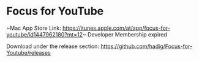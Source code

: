 # Focus for YouTube

~Mac App Store Link: https://itunes.apple.com/at/app/focus-for-youtube/id1447962180?mt=12~  Developer Membership expired

Download under the release section: https://github.com/hadig/Focus-for-Youtube/releases
